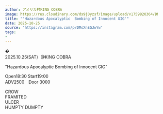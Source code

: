 ```yaml
---
author: アメリカ村KING COBRA
image: https://res.cloudinary.com/ds9j0yzsf/image/upload/v1759820364/DMsXnEGJwYw.jpg
title: "'Hazardous Apocalyptic  Bombing of Innocent GIG'"
date: 2025-10-25
source: 'https://instagram.com/p/DMsXnEGJwYw'
tags:
- 
---
```

�<br>
2025.10.25(SAT）@KING COBRA

"Hazardous Apocalyptic  Bombing of Innocent GIG"

Open18:30 Start19:00<br>
ADV2500　Door 3000

CROW<br>
FRAMITED<br>
ULCER<br>
HUMPTY DUMPTY